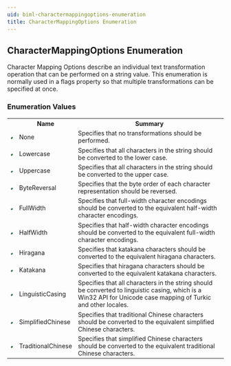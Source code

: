 ```yaml
---
uid: biml-charactermappingoptions-enumeration
title: CharacterMappingOptions Enumeration
---
```


## CharacterMappingOptions Enumeration

<div class="LanguageSummary"><div class ="SummaryItem">Character Mapping Options describe an individual text transformation operation that can be performed on a string value.  This enumeration is normally used in a flags property so that multiple transformations can be specified at once.</div></div>
<div class="EnumValueGroup">

### Enumeration Values

<table id="EnumValue" class="MemberList"><tbody><tr><th class="MemberTypeIconColumnHeader">&nbsp;</th><th class="MemberNameColumnHeader">Name</th><th class="MemberSummaryColumnHeader">Summary</th></tr><tr class="cd0"><td align="center" class="MemberTypeIcon"><img src="enumValue.png"></img></td><td class="MemberName">None</td><td class="MemberSummary"><div class ="SummaryItem">Specifies that no transformations should be performed.</div></td></tr><tr class="cd1"><td align="center" class="MemberTypeIcon"><img src="enumValue.png"></img></td><td class="MemberName">Lowercase</td><td class="MemberSummary"><div class ="SummaryItem">Specifies that all characters in the string should be converted to the lower case.</div></td></tr><tr class="cd0"><td align="center" class="MemberTypeIcon"><img src="enumValue.png"></img></td><td class="MemberName">Uppercase</td><td class="MemberSummary"><div class ="SummaryItem">Specifies that all characters in the string should be converted to the upper case.</div></td></tr><tr class="cd1"><td align="center" class="MemberTypeIcon"><img src="enumValue.png"></img></td><td class="MemberName">ByteReversal</td><td class="MemberSummary"><div class ="SummaryItem">Specifies that the byte order of each character representation should be reversed.</div></td></tr><tr class="cd0"><td align="center" class="MemberTypeIcon"><img src="enumValue.png"></img></td><td class="MemberName">FullWidth</td><td class="MemberSummary"><div class ="SummaryItem">Specifies that full-width character encodings should be converted to the equivalent half-width character encodings.</div></td></tr><tr class="cd1"><td align="center" class="MemberTypeIcon"><img src="enumValue.png"></img></td><td class="MemberName">HalfWidth</td><td class="MemberSummary"><div class ="SummaryItem">Specifies that half-width character encodings should be converted to the equivalent full-width character encodings.</div></td></tr><tr class="cd0"><td align="center" class="MemberTypeIcon"><img src="enumValue.png"></img></td><td class="MemberName">Hiragana</td><td class="MemberSummary"><div class ="SummaryItem">Specifies that katakana characters should be converted to the equivalent hiragana characters.</div></td></tr><tr class="cd1"><td align="center" class="MemberTypeIcon"><img src="enumValue.png"></img></td><td class="MemberName">Katakana</td><td class="MemberSummary"><div class ="SummaryItem">Specifies that hiragana characters should be converted to the equivalent katakana characters.</div></td></tr><tr class="cd0"><td align="center" class="MemberTypeIcon"><img src="enumValue.png"></img></td><td class="MemberName">LinguisticCasing</td><td class="MemberSummary"><div class ="SummaryItem">Specifies that all characters in the string should be converted to linguistic casing, which is a Win32 API for Unicode case mapping of Turkic and other locales.</div></td></tr><tr class="cd1"><td align="center" class="MemberTypeIcon"><img src="enumValue.png"></img></td><td class="MemberName">SimplifiedChinese</td><td class="MemberSummary"><div class ="SummaryItem">Specifies that traditional Chinese characters should be converted to the equivalent simplified Chinese characters.</div></td></tr><tr class="cd0"><td align="center" class="MemberTypeIcon"><img src="enumValue.png"></img></td><td class="MemberName">TraditionalChinese</td><td class="MemberSummary"><div class ="SummaryItem">Specifies that simplified Chinese characters should be converted to the equivalent traditional Chinese characters.</div></td></tr></tbody></table>
</div>